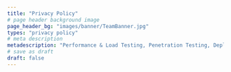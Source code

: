 ```yaml
---
title: "Privacy Policy"
# page header background image
page_header_bg: "images/banner/TeamBanner.jpg"
types: "privacy policy"
# meta description
metadescription: "Performance & Load Testing, Penetration Testing, Deployment Architecture Review, Static Code Analysis"
# save as draft
draft: false
---
```

